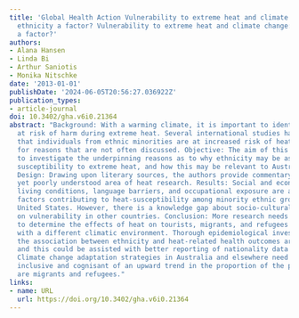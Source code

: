 ```yaml
---
title: 'Global Health Action Vulnerability to extreme heat and climate change: is
  ethnicity a factor? Vulnerability to extreme heat and climate change: is ethnicity
  a factor?'
authors:
- Alana Hansen
- Linda Bi
- Arthur Saniotis
- Monika Nitschke
date: '2013-01-01'
publishDate: '2024-06-05T20:56:27.036922Z'
publication_types:
- article-journal
doi: 10.3402/gha.v6i0.21364
abstract: "Background: With a warming climate, it is important to identify sub-populations
  at risk of harm during extreme heat. Several international studies have reported
  that individuals from ethnic minorities are at increased risk of heat-related illness,
  for reasons that are not often discussed. Objective: The aim of this article is
  to investigate the underpinning reasons as to why ethnicity may be associated with
  susceptibility to extreme heat, and how this may be relevant to Australia's population.
  Design: Drawing upon literary sources, the authors provide commentary on this important,
  yet poorly understood area of heat research. Results: Social and economic disparities,
  living conditions, language barriers, and occupational exposure are among the many
  factors contributing to heat-susceptibility among minority ethnic groups in the
  United States. However, there is a knowledge gap about socio-cultural influences
  on vulnerability in other countries. Conclusion: More research needs to be undertaken
  to determine the effects of heat on tourists, migrants, and refugees who are confronted
  with a different climatic environment. Thorough epidemiological investigations of
  the association between ethnicity and heat-related health outcomes are required,
  and this could be assisted with better reporting of nationality data in health statistics.
  Climate change adaptation strategies in Australia and elsewhere need to be ethnically
  inclusive and cognisant of an upward trend in the proportion of the population who
  are migrants and refugees."
links:
- name: URL
  url: https://doi.org/10.3402/gha.v6i0.21364
---
```

